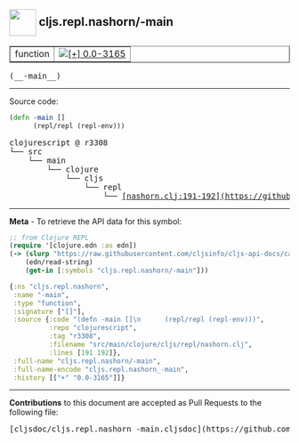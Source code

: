 ## <img width="48px" valign="middle" src="http://i.imgur.com/Hi20huC.png"> cljs.repl.nashorn/-main

 <table border="1">
<tr>

<td>function</td>
<td><a href="https://github.com/cljsinfo/cljs-api-docs/tree/0.0-3165"><img valign="middle" alt="[+] 0.0-3165" src="https://img.shields.io/badge/+-0.0--3165-lightgrey.svg"></a> </td>
</tr>
</table>

 <samp>
(__-main__)<br>
</samp>

---





Source code:

```clj
(defn -main []
      (repl/repl (repl-env)))
```

 <pre>
clojurescript @ r3308
└── src
    └── main
        └── clojure
            └── cljs
                └── repl
                    └── <ins>[nashorn.clj:191-192](https://github.com/clojure/clojurescript/blob/r3308/src/main/clojure/cljs/repl/nashorn.clj#L191-L192)</ins>
</pre>


---

__Meta__ - To retrieve the API data for this symbol:

```clj
;; from Clojure REPL
(require '[clojure.edn :as edn])
(-> (slurp "https://raw.githubusercontent.com/cljsinfo/cljs-api-docs/catalog/cljs-api.edn")
    (edn/read-string)
    (get-in [:symbols "cljs.repl.nashorn/-main"]))
```

```clj
{:ns "cljs.repl.nashorn",
 :name "-main",
 :type "function",
 :signature ["[]"],
 :source {:code "(defn -main []\n      (repl/repl (repl-env)))",
          :repo "clojurescript",
          :tag "r3308",
          :filename "src/main/clojure/cljs/repl/nashorn.clj",
          :lines [191 192]},
 :full-name "cljs.repl.nashorn/-main",
 :full-name-encode "cljs.repl.nashorn_-main",
 :history [["+" "0.0-3165"]]}

```

---

__Contributions__ to this document are accepted as Pull Requests to the following file:

 <pre>
[cljsdoc/cljs.repl.nashorn_-main.cljsdoc](https://github.com/cljsinfo/cljs-api-docs/blob/master/cljsdoc/cljs.repl.nashorn_-main.cljsdoc)
</pre>

